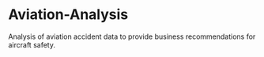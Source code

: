 # Aviation-Analysis
Analysis of aviation accident data to provide business recommendations for aircraft safety.
